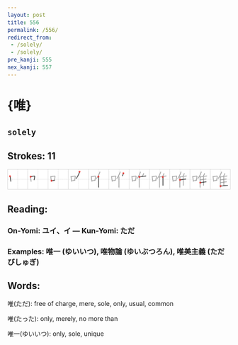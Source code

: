 ```yaml
---
layout: post
title: 556
permalink: /556/
redirect_from:
 - /solely/
 - /solely/
pre_kanji: 555
nex_kanji: 557
---
```


# {唯}

## `solely`

## Strokes: 11

<div class="stroke"><img src="../images/E594AF.png" /></div>

## Reading:

### On-Yomi: ユイ、イ &mdash; Kun-Yomi: ただ

### Examples: 唯一 (ゆいいつ), 唯物論 (ゆいぶつろん), 唯美主義 (ただびしゅぎ)

## Words:

唯(ただ): free of charge, mere, sole, only, usual, common

唯(たった): only, merely, no more than

唯一(ゆいいつ): only, sole, unique
